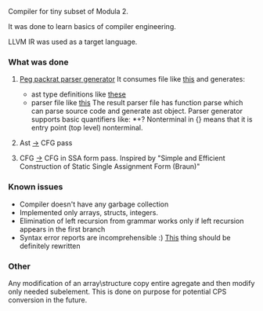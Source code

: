Compiler for tiny subset of Modula 2.

It was done to learn basics of compiler engineering.

LLVM IR was used as a target language.

### What was done

1. [Peg packrat parser generator](https://en.wikipedia.org/wiki/Packrat_parser)
   It consumes file like [this](https://github.com/n-shevko/modula2/blob/main/modula_2/grammar.txt)
   and generates:
   - ast type definitions like [these](https://github.com/n-shevko/modula2/blob/main/modula_2/RawAst.fs)
   - parser file like [this](https://github.com/n-shevko/modula2/blob/main/modula_2/Parser.fs)
   The result parser file has function parse which can parse source code and generate ast object. 
   Parser generator supports basic quantifiers like: *+?
   Nonterminal in {} means that it is entry point (top level) nonterminal.

2. Ast [->](https://github.com/n-shevko/modula2/blob/main/modula_2/Cfg.fs) CFG pass 
   
3. CFG [->](https://github.com/n-shevko/modula2/blob/main/modula_2/Ssa.fs) CFG in SSA form pass.
   Inspired by "Simple and Efficient Construction of Static Single Assignment Form (Braun)"

### Known issues

- Compiler doesn't have any garbage collection
- Implemented only arrays, structs, integers. 
- Elimination of left recursion from grammar works only if left recursion appears in the first branch
- Syntax error reports are incomprehensible :) [This](https://github.com/n-shevko/modula2/blob/main/parser/ReportSyntaxErrors.fs) thing should be definitely rewritten 

### Other
Any modification of an array\structure copy entire agregate and then modify only needed subelement. 
This is done on purpose for potential CPS conversion in the future.
